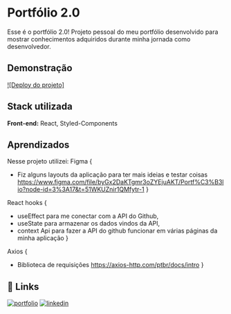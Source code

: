 # Portfólio 2.0

Esse é o portfólio 2.0! Projeto pessoal do meu portfólio desenvolvido para mostrar conhecimentos adquiridos durante minha jornada como desenvolvedor.

## Demonstração

[![Deploy do projeto]](https://felipepeduardodev.netlify.app/)

## Stack utilizada

**Front-end:** React, Styled-Components

## Aprendizados

Nesse projeto utilizei:
Figma { 
  - Fiz alguns layouts da aplicação para ter mais ideias e testar coisas
  https://www.figma.com/file/byGx2DaKTgmr3oZYEjuAKT/Portf%C3%B3lio?node-id=3%3A17&t=51WKUZnir1QMfytr-1
}

React hooks { 
  - useEffect para me conectar com a API do Github, 
  - useState para armazenar os dados vindos da API, 
  - context Api para fazer a API do github funcionar em várias páginas da minha aplicação
}

Axios { 
  - Biblioteca de requisições
  https://axios-http.com/ptbr/docs/intro
}

## 🔗 Links

[![portfolio](https://img.shields.io/badge/my_portfolio-000?style=for-the-badge&logo=ko-fi&logoColor=white)](https://felipepeduardodev.netlify.app)
[![linkedin](https://img.shields.io/badge/linkedin-0A66C2?style=for-the-badge&logo=linkedin&logoColor=white)](https://www.linkedin.com/in/felipepereiraeduardo/)
